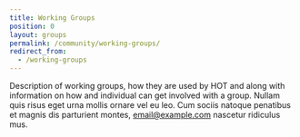 ```yaml
---
title: Working Groups
position: 0
layout: groups
permalink: /community/working-groups/
redirect_from:
  - /working-groups
---
```


Description of working groups, how they are used by HOT and along
  with information on how and individual can get involved with a group. Nullam
  quis risus eget urna mollis ornare vel eu leo. Cum sociis natoque penatibus
  et magnis dis parturient montes, [email@example.com](email@example.com) nascetur
  ridiculus mus.
